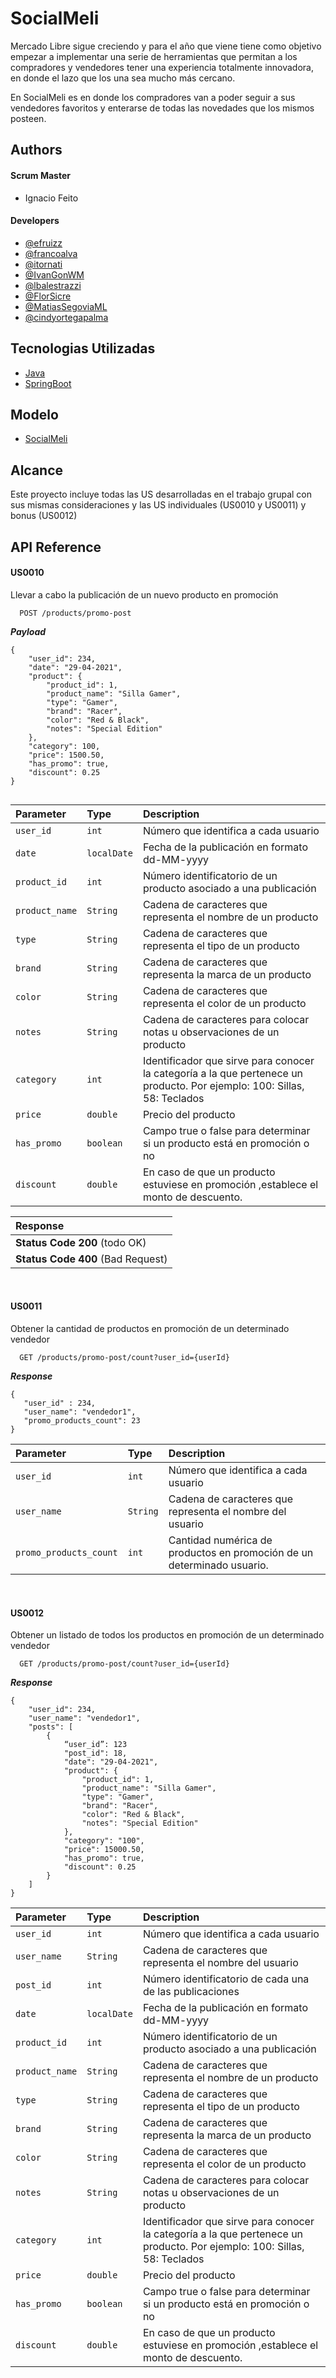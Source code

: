
# SocialMeli

Mercado Libre sigue creciendo y para el año que viene  tiene como objetivo empezar a implementar una serie de herramientas que permitan a los compradores y vendedores tener una experiencia totalmente innovadora, en donde el lazo que los una sea mucho más cercano. 

En SocialMeli es en donde los compradores van a poder seguir a sus vendedores favoritos y enterarse de todas las novedades que los mismos posteen.

## Authors

#### Scrum Master
- Ignacio Feito

#### Developers 

- [@efruizz](https://www.github.com/efruizz)
- [@francoalva](https://www.github.com/francoalva)
- [@itornati](https://www.github.com/itornati)
- [@IvanGonWM](https://www.github.com/IvanGonWM)
- [@lbalestrazzi](https://www.github.com/lbalestrazzi)
- [@FlorSicre](https://www.github.com/octokatherine)
- [@MatiasSegoviaML](https://www.github.com/MatiasSegoviaML)
- [@cindyortegapalma](https://www.github.com/cindyortegapalma)
## Tecnologias Utilizadas

- [Java](https://www.java.com/)
- [SpringBoot](https://spring.io/projects/spring-boot)



## Modelo
- [SocialMeli](https://lucid.app/lucidchart/2259acad-fa27-4b7d-b338-1a7d836a3e1c/edit?viewport_loc=-11%2C-43%2C1579%2C841%2C0_0&invitationId=inv_e65c2102-36f5-4d29-9cd9-9c2ca21f4fa0)
## Alcance

Este proyecto incluye todas las US desarrolladas en el trabajo grupal con sus mismas consideraciones y las US individuales (US0010 y US0011) y bonus (US0012) 



## API Reference
#### US0010
 Llevar a cabo la publicación de un nuevo producto en promoción

```http
  POST /products/promo-post
```

***Payload***
```javasript
{
    "user_id": 234,
    "date": "29-04-2021",
    "product": {
        "product_id": 1,
        "product_name": "Silla Gamer",
        "type": "Gamer",
        "brand": "Racer",
        "color": "Red & Black",
        "notes": "Special Edition"
    },
    "category": 100,
    "price": 1500.50,
    "has_promo": true,
    "discount": 0.25
}


```

| Parameter | Type     | Description                |
| :-------- | :------- | :------------------------- |
| `user_id` | `int` | Número que identifica a cada usuario |
| `date` | `localDate` | Fecha de la publicación en formato dd-MM-yyyy |
| `product_id` | `int` | Número identificatorio de un producto asociado a una publicación |
| `product_name` | `String` | Cadena de caracteres que representa el nombre de un producto |
| `type` | `String` | Cadena de caracteres que representa el tipo de un producto |
| `brand` | `String` | Cadena de caracteres que representa la marca de un producto |
| `color` | `String` | Cadena de caracteres que representa el color de un producto |
| `notes` | `String` | Cadena de caracteres para colocar notas u observaciones de un producto |
| `category` | `int` | Identificador que sirve para conocer la categoría a la que pertenece un producto. Por ejemplo: 100: Sillas, 58: Teclados |
| `price` | `double` | Precio del producto |
| `has_promo` | `boolean` | Campo true o false para determinar si un producto está en promoción o no |
| `discount` | `double` | En caso de que un producto estuviese en promoción ,establece el monto de descuento. |

| Response | 
| :-------- | 
| **Status Code 200** (todo OK)| 
| **Status Code 400** (Bad Request)|

&nbsp;
#### US0011
Obtener la cantidad de productos en promoción de un determinado vendedor

```http
  GET /products/promo-post/count?user_id={userId}
```

***Response***
```javasript
{  
   "user_id" : 234,
   "user_name": "vendedor1",
   "promo_products_count": 23
}

```

| Parameter | Type     | Description                |
| :-------- | :------- | :------------------------- |
| `user_id` | `int` | Número que identifica a cada usuario |
| `user_name` | `String` | Cadena de caracteres que representa el nombre del usuario |
| `promo_products_count` | `int` | Cantidad numérica de productos en promoción de un determinado usuario. |

&nbsp;
#### US0012
Obtener un listado de todos los productos en promoción de un determinado vendedor

```http
  GET /products/promo-post/count?user_id={userId}
```

***Response***
```javasript
{
    "user_id": 234,
    "user_name": "vendedor1",
    "posts": [
        {
            “user_id”: 123
            "post_id": 18,
            "date": "29-04-2021",
            "product": {
                "product_id": 1,
                "product_name": "Silla Gamer",
                "type": "Gamer",
                "brand": "Racer",
                "color": "Red & Black",
                "notes": "Special Edition"
            },
            "category": "100",
            "price": 15000.50,
            "has_promo": true,
            "discount": 0.25
        }
    ]
}

```

| Parameter | Type     | Description                |
| :-------- | :------- | :------------------------- |
| `user_id` | `int` | Número que identifica a cada usuario |
| `user_name` | `String` | Cadena de caracteres que representa el nombre del usuario |
| `post_id` | `int` | Número identificatorio de cada una de las publicaciones |
| `date` | `localDate` | Fecha de la publicación en formato dd-MM-yyyy |
| `product_id` | `int` | Número identificatorio de un producto asociado a una publicación |
| `product_name` | `String` | Cadena de caracteres que representa el nombre de un producto |
| `type` | `String` | Cadena de caracteres que representa el tipo de un producto |
| `brand` | `String` | Cadena de caracteres que representa la marca de un producto |
| `color` | `String` | Cadena de caracteres que representa el color de un producto |
| `notes` | `String` | Cadena de caracteres para colocar notas u observaciones de un producto |
| `category` | `int` | Identificador que sirve para conocer la categoría a la que pertenece un producto. Por ejemplo: 100: Sillas, 58: Teclados |
| `price` | `double` | Precio del producto |
| `has_promo` | `boolean` | Campo true o false para determinar si un producto está en promoción o no |
| `discount` | `double` | En caso de que un producto estuviese en promoción ,establece el monto de descuento. |

